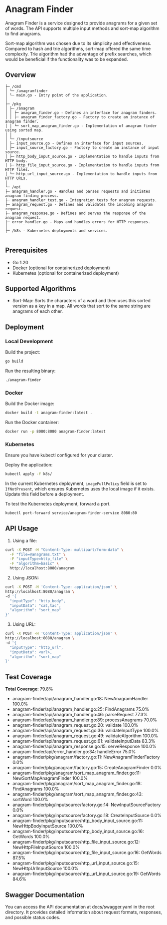 # Anagram Finder

Anagram Finder is a service designed to provide anagrams for a given set of words. The API supports multiple input methods and sort-map algorithm to find anagrams.

Sort-map algorithm was chosen due to its simplicity and effectiveness. Compared to hash and trie algorithms, sort-map offered the same time complexity. Trie algorithm had the advantage of prefix searches, which would be beneficial if the functionality was to be expanded.

## Overview

```
├─ /cmd
│ └─ /anagramfinder
│ └─ main.go - Entry point of the application.
│
├─ /pkg
│ ├─ /anagram
│ │ ├─ anagram_finder.go - Defines an interface for anagram finders.
│ │ ├─ anagram_finder_factory.go - Factory to create an instance of anagram finder.
│ │ └─ sort_map_anagram_finder.go - Implementation of anagram finder using sorted map.
│ │
│ └─ /inputsource
│ ├─ input_source.go - Defines an interface for input sources.
│ ├─ input_source_factory.go - Factory to create an instance of input source.
│ ├─ http_body_input_source.go - Implementation to handle inputs from HTTP body.
│ ├─ http_file_input_source.go - Implementation to handle inputs from HTTP files.
│ └─ http_url_input_source.go - Implementation to handle inputs from HTTP URLs.
│
└─ /api
├─ anagram_handler.go - Handles and parses requests and initiates anagram finding process.
├─ anagram_handler_test.go - Integration tests for anagram requests.
├─ anagram_request.go - Defines and validates the incoming anagram request.
├─ anagram_response.go - Defines and serves the response of the anagram request.
├─ error_handler.go - Maps and handles errors for HTTP responses.
│
├─ /k8s - Kubernetes deployments and services.


```

## Prerequisites

- Go 1.20
- Docker  (optional for containerized deployment)
- Kubernetes (optional for containerized deployment)

## Supported Algorithms

- Sort-Map: Sorts the characters of a word and then uses this sorted version as a key in a map. All words that sort to the same string are anagrams of each other.

## Deployment

### Local Development

Build the project:

```sh
go build
```

Run the resulting binary:

```sh
./anagram-finder
```

### Docker

Build the Docker image: 

```sh
docker build -t anagram-finder:latest .
```

Run the Docker container:

```sh
docker run -p 8080:8080 anagram-finder:latest
```

### Kubernetes

Ensure you have kubectl configured for your cluster.

Deploy the application:

```sh
kubectl apply -f k8s/
```

In the current Kubernetes deployment, `imagePullPolicy` field is set to `IfNotPresent`, which ensures Kubernetes uses the local image if it exists. Update this field before a deployment.

To test the Kubernetes deployment, forward a port.

```sh
kubectl port-forward service/anagram-finder-service 8080:80
```

## API Usage

1. Using a file:

```sh
curl -X POST -H "Content-Type: multipart/form-data" \
  -F "file=@anagrams.txt" \
  -F "inputType=http_file" \
  -F "algorithm=basic" \
  http://localhost:8080/anagram 
```

2. Using JSON:

```sh
curl -X POST -H 'Content-Type: application/json' \
http://localhost:8080/anagram \
-d '{
  "inputType": "http_body",
  "inputData": "cat,tac",
  "algorithm": "sort_map"
}'
```

3. Using URL:

```sh
curl -X POST -H 'Content-Type: application/json' \
http://localhost:8080/anagram \
-d '{
  "inputType": "http_url",
  "inputData": <url>,
  "algorithm": "sort_map"
}'
```

## Test Coverage

**Total Coverage**: 79.8%

- anagram-finder/api/anagram_handler.go:18:			NewAnagramHandler	100.0%
- anagram-finder/api/anagram_handler.go:25:			FindAnagrams		75.0%
- anagram-finder/api/anagram_handler.go:46:			parseRequest		77.3%
- anagram-finder/api/anagram_handler.go:89:			processAnagrams		70.0%
- anagram-finder/api/anagram_request.go:20:			validate		100.0%
- anagram-finder/api/anagram_request.go:36:			validateInputType	100.0%
- anagram-finder/api/anagram_request.go:49:			validateAlgorithm	100.0%
- anagram-finder/api/anagram_request.go:61:			validateInputData	83.3%
- anagram-finder/api/anagram_response.go:15:			serveResponse		100.0%
- anagram-finder/api/error_handler.go:34:			handleError		75.0%
- anagram-finder/pkg/anagram/factory.go:11:			NewAnagramFinderFactory	0.0%
- anagram-finder/pkg/anagram/factory.go:15:			CreateAnagramFinder	0.0%
- anagram-finder/pkg/anagram/sort_map_anagram_finder.go:11:	NewSortMapAnagramFinder	100.0%
- anagram-finder/pkg/anagram/sort_map_anagram_finder.go:19:	FindAnagrams		100.0%
- anagram-finder/pkg/anagram/sort_map_anagram_finder.go:43:	sortWord		100.0%
- anagram-finder/pkg/inputsource/factory.go:14:			NewInputSourceFactory	0.0%
- anagram-finder/pkg/inputsource/factory.go:18:			CreateInputSource	0.0%
- anagram-finder/pkg/inputsource/http_body_input_source.go:11:	NewHttpBodyInputSource	100.0%
- anagram-finder/pkg/inputsource/http_body_input_source.go:16:	GetWords		100.0%
- anagram-finder/pkg/inputsource/http_file_input_source.go:12:	NewHttpFileInputSource	100.0%
- anagram-finder/pkg/inputsource/http_file_input_source.go:16:	GetWords		87.5%
- anagram-finder/pkg/inputsource/http_url_input_source.go:15:	NewHttpUrlInputSource	100.0%
- anagram-finder/pkg/inputsource/http_url_input_source.go:19:	GetWords		84.6%


## Swagger Documentation

You can access the API documentation at docs/swagger.yaml in the root directory. It provides detailed information about request formats, responses, and possible status codes.